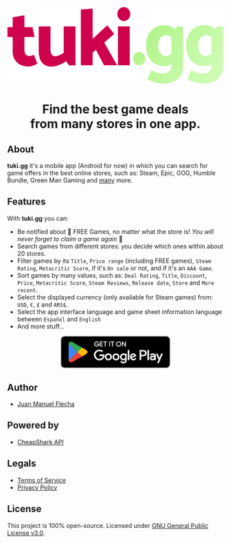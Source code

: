 <p align="center">
  <img src="https://github.com/flechajm/tuki.gg/blob/main/docs/images/logo.png" height="180px">
</p>

<h1 align="center">Find the best game deals<br />from many stores in one app.</h1>

## About
**tuki.gg** it's a mobile app (Android for now) in which you can search for game offers in the best online stores, such as: Steam, Epic, GOG, Humble Bundle, Green Man Gaming and <ins>many</ins> more.

## Features
With **tuki.gg** you can:
- Be notified about 🎁 FREE Games, no matter what the store is! _You will never forget to claim a game again_ 🤩
- Search games from different stores: you decide which ones within about 20 stores.
- Filter games by its `Title`, `Price range` (including FREE games), `Steam Rating`, `Metacritic Score`, if it's `On sale` or not, and if it's an `AAA Game`.
- Sort games by many values, such as: `Deal Rating`, `Title`, `Discount`, `Price`, `Metacritic Score`, `Steam Reviews`, `Release date`, `Store` and `More recent`.
- Select the displayed currency (only available for Steam games) from: `USD`, `€`, `£` and `ARS$`.
- Select the app interface language and game sheet information language between `Español` and `English`
- And more stuff...

<p align="center">
  <img src="https://github.com/flechajm/tuki.gg/blob/main/docs/images/google-play-badge.png" width="256px">
</p>

## Author
- [Juan Manuel Flecha](https://flechajm.github.io)  

## Powered by
- [CheapShark API](https://apidocs.cheapshark.com)  

## Legals
- [Terms of Service](https://flechajm.github.io/tuki.gg/tos)  
- [Privacy Policy](https://flechajm.github.io/tuki.gg/privacypolicy)

## License
This project is 100% open-source. Licensed under [GNU General Public License v3.0](https://github.com/flechajm/tuki.gg/blob/main/LICENSE).
